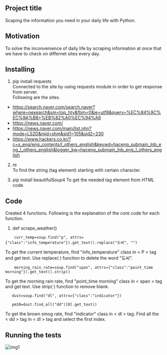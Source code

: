 ## Project title
Scaping the information you need in your daily life with Python.

## Motivation
To solve the inconvenience of daily life by scraping information at once that we have to check on differnet sites every day.

## Installing
1. pip install requests  
Connected to the site by using requests module in order to get response from server.   
Following are the sites.  
  - https://search.naver.com/search.naver?where=nexearch&sm=top_hty&fbm=0&ie=utf8&query=%EC%84%9C%EC%9A%B8+%EB%82%A0%EC%94%A8   
  - https://news.naver.com/   
  - https://news.naver.com/main/list.nhn?mode=LS2D&mid=shm&sid1=105&sid2=230   
  - https://www.hackers.co.kr/?c=s_eng/eng_contents/I_others_english&keywd=haceng_submain_lnb_eng_I_others_english&logger_kw=haceng_submain_lnb_eng_I_others_english   
  
2. re  
To find the string (tag element) starting with certain character.

3. pip install beautifulSoup4
To get the needed tag element from HTML code.

## Code
Created 4 functions. Following is the explanation of the core code for each function.
1. def scrape_weather()  
~~~
    curr_temp=soup.find("p", attrs={"class":"info_temperature"}).get_text().replace("도씨", "")
~~~
To get the current temperature, find "info_temperature" class in < P > tag and get text. Use replace( ) function to delete the word "도씨".  

~~~
    morning_rain_rate=soup.find("span", attrs={"class":"point_time morning"}).get_text().strip()
~~~
To get the morning rain rate, find "point_time morning" class in < span > tag and get text. Use strip( ) function to remove blank.

~~~
   dust=soup.find("dl", attrs={"class":"indicator"})
~~~

~~~
   pm10=dust.find_all("dd")[0].get_text() 
~~~
To get the brown smog rate, find "indicator" class in < dl > tag. Find all the < dd > tag in < dl > tag and select the first index. 


## Running the tests
![img1](https://user-images.githubusercontent.com/77823761/108455506-b8321580-72b1-11eb-821d-6dccf4992958.PNG)

